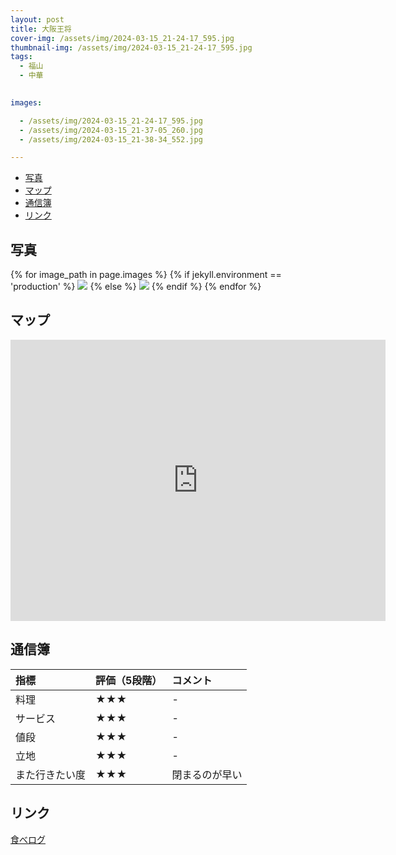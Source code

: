 ```yaml
---
layout: post
title: 大阪王将
cover-img: /assets/img/2024-03-15_21-24-17_595.jpg
thumbnail-img: /assets/img/2024-03-15_21-24-17_595.jpg
tags:
  - 福山
  - 中華
  

images:  

  - /assets/img/2024-03-15_21-24-17_595.jpg
  - /assets/img/2024-03-15_21-37-05_260.jpg
  - /assets/img/2024-03-15_21-38-34_552.jpg

---
```




<!-- TOC -->

- [写真](#写真)
- [マップ](#マップ)
- [通信簿](#通信簿)
- [リンク](#リンク)

<!-- /TOC -->

## 写真

{% for image_path in page.images %}
{% if jekyll.environment == 'production' %}
<img src="https://raw.githubusercontent.com/taira1117/fukuyama_izakaya/master/{{ image_path }}">
{% else %}
<img src="{{ image_path }}">
{% endif %}
{% endfor %}

## マップ

<iframe src="https://www.google.com/maps/embed?pb=!1m18!1m12!1m3!1d3288.549629926339!2d133.35823097566444!3d34.48894767299565!2m3!1f0!2f0!3f0!3m2!1i1024!2i768!4f13.1!3m3!1m2!1s0x3551112409701185%3A0xd8cfbb73002ae7e8!2z5aSn6Ziq546L5bCGIOemj-WxsemnheW6lw!5e0!3m2!1sja!2sjp!4v1710664166924!5m2!1sja!2sjp" width="600" height="450" style="border:0;" allowfullscreen="" loading="lazy" referrerpolicy="no-referrer-when-downgrade"></iframe>

## 通信簿

| 指標 | 評価（5段階） | コメント |
| :------ |:--- | :--- |
| 料理 | ★★★ |- |
| サービス | ★★★ | - |
| 値段 | ★★★ | - |
| 立地 | ★★★ | - |
| また行きたい度 | ★★★ | 閉まるのが早い |

## リンク

[食べログ](https://tabelog.com/hiroshima/A3403/A340301/34027744/)